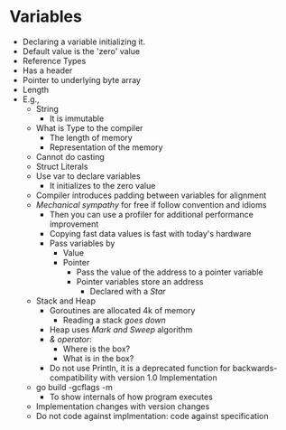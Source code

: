 # Variables
- Declaring a variable initializing it.
- Default value is the 'zero' value
- Reference Types
- Has a header
 - Pointer to underlying byte array
- Length
- E.g.,
  - String
    - It is immutable
  - What is Type to the compiler
    - The length of memory
    - Representation of the memory
  - Cannot do casting
  - Struct Literals
  - Use var to declare variables
    - It initializes to the zero value
  - Compiler introduces padding between variables for alignment
  - *Mechanical sympathy* for free if follow convention and idioms
    - Then you can use a profiler for additional performance improvement
    - Copying fast data values is fast with today's hardware
    - Pass variables by
      - Value
      - Pointer
        - Pass the value of the address to a pointer variable
        - Pointer variables store an address
          - Declared with a *Star*
  - Stack and Heap
    - Goroutines are allocated 4k of memory
      - Reading a stack *goes down*
    - Heap uses *Mark and Sweep* algorithm
    - *& operator*:
      - Where is the box?
      - What is in the box?
    - Do not use Println, it is a deprecated function for backwards-compatibility with version 1.0
  Implementation
  - go build -gcflags -m
    - To show internals of how program executes
  - Implementation changes with version changes
  - Do not code against implmentation: code against specification
